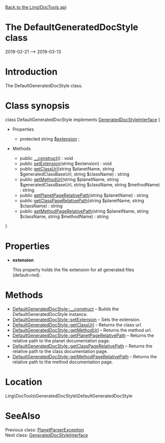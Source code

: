 [Back to the Ling/DocTools api](https://github.com/lingtalfi/DocTools/blob/master/doc/api/Ling/DocTools.md)



The DefaultGeneratedDocStyle class
================
2019-02-21 --> 2019-03-13






Introduction
============

The DefaultGeneratedDocStyle class.



Class synopsis
==============


class <span class="pl-k">DefaultGeneratedDocStyle</span> implements [GeneratedDocStyleInterface](https://github.com/lingtalfi/DocTools/blob/master/doc/api/Ling/DocTools/GeneratedDocStyle/GeneratedDocStyleInterface.md) {

- Properties
    - protected string [$extension](#property-extension) ;

- Methods
    - public [__construct](https://github.com/lingtalfi/DocTools/blob/master/doc/api/Ling/DocTools/GeneratedDocStyle/DefaultGeneratedDocStyle/__construct.md)() : void
    - public [setExtension](https://github.com/lingtalfi/DocTools/blob/master/doc/api/Ling/DocTools/GeneratedDocStyle/DefaultGeneratedDocStyle/setExtension.md)(string $extension) : void
    - public [getClassUrl](https://github.com/lingtalfi/DocTools/blob/master/doc/api/Ling/DocTools/GeneratedDocStyle/DefaultGeneratedDocStyle/getClassUrl.md)(string $planetName, string $generatedClassBaseUrl, string $className) : string
    - public [getMethodUrl](https://github.com/lingtalfi/DocTools/blob/master/doc/api/Ling/DocTools/GeneratedDocStyle/DefaultGeneratedDocStyle/getMethodUrl.md)(string $planetName, string $generatedClassBaseUrl, string $className, string $methodName) : string
    - public [getPlanetPageRelativePath](https://github.com/lingtalfi/DocTools/blob/master/doc/api/Ling/DocTools/GeneratedDocStyle/DefaultGeneratedDocStyle/getPlanetPageRelativePath.md)(string $planetName) : string
    - public [getClassPageRelativePath](https://github.com/lingtalfi/DocTools/blob/master/doc/api/Ling/DocTools/GeneratedDocStyle/DefaultGeneratedDocStyle/getClassPageRelativePath.md)(string $planetName, string $className) : string
    - public [getMethodPageRelativePath](https://github.com/lingtalfi/DocTools/blob/master/doc/api/Ling/DocTools/GeneratedDocStyle/DefaultGeneratedDocStyle/getMethodPageRelativePath.md)(string $planetName, string $className, string $methodName) : string

}




Properties
=============

- <span id="property-extension"><b>extension</b></span>

    This property holds the file extension for all generated files (default=md).
    
    



Methods
==============

- [DefaultGeneratedDocStyle::__construct](https://github.com/lingtalfi/DocTools/blob/master/doc/api/Ling/DocTools/GeneratedDocStyle/DefaultGeneratedDocStyle/__construct.md) &ndash; Builds the DefaultGeneratedDocStyle instance.
- [DefaultGeneratedDocStyle::setExtension](https://github.com/lingtalfi/DocTools/blob/master/doc/api/Ling/DocTools/GeneratedDocStyle/DefaultGeneratedDocStyle/setExtension.md) &ndash; Sets the extension.
- [DefaultGeneratedDocStyle::getClassUrl](https://github.com/lingtalfi/DocTools/blob/master/doc/api/Ling/DocTools/GeneratedDocStyle/DefaultGeneratedDocStyle/getClassUrl.md) &ndash; Returns the class url.
- [DefaultGeneratedDocStyle::getMethodUrl](https://github.com/lingtalfi/DocTools/blob/master/doc/api/Ling/DocTools/GeneratedDocStyle/DefaultGeneratedDocStyle/getMethodUrl.md) &ndash; Returns the method url.
- [DefaultGeneratedDocStyle::getPlanetPageRelativePath](https://github.com/lingtalfi/DocTools/blob/master/doc/api/Ling/DocTools/GeneratedDocStyle/DefaultGeneratedDocStyle/getPlanetPageRelativePath.md) &ndash; Returns the relative path to the planet documentation page.
- [DefaultGeneratedDocStyle::getClassPageRelativePath](https://github.com/lingtalfi/DocTools/blob/master/doc/api/Ling/DocTools/GeneratedDocStyle/DefaultGeneratedDocStyle/getClassPageRelativePath.md) &ndash; Returns the relative path to the class documentation page.
- [DefaultGeneratedDocStyle::getMethodPageRelativePath](https://github.com/lingtalfi/DocTools/blob/master/doc/api/Ling/DocTools/GeneratedDocStyle/DefaultGeneratedDocStyle/getMethodPageRelativePath.md) &ndash; Returns the relative path to the method documentation page.





Location
=============
Ling\DocTools\GeneratedDocStyle\DefaultGeneratedDocStyle


SeeAlso
==============
Previous class: [PlanetParserException](https://github.com/lingtalfi/DocTools/blob/master/doc/api/Ling/DocTools/Exception/PlanetParserException.md)<br>Next class: [GeneratedDocStyleInterface](https://github.com/lingtalfi/DocTools/blob/master/doc/api/Ling/DocTools/GeneratedDocStyle/GeneratedDocStyleInterface.md)<br>

